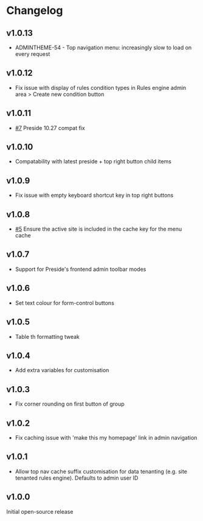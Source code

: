 # Changelog

## v1.0.13

* ADMINTHEME-54 - Top navigation menu: increasingly slow to load on every request


## v1.0.12

* Fix issue with display of rules condition types in Rules engine admin area > Create new condition button

## v1.0.11

* [#7](https://github.com/pixl8/preside-ext-alt-admin-theme/issues/7) Preside 10.27 compat fix

## v1.0.10

* Compatability with latest preside + top right button child items

## v1.0.9

* Fix issue with empty keyboard shortcut key in top right buttons

## v1.0.8

* [#5](https://github.com/pixl8/preside-ext-alt-admin-theme/issues/5) Ensure the active site is included in the cache key for the menu cache

## v1.0.7

* Support for Preside's frontend admin toolbar modes

## v1.0.6

* Set text colour for form-control buttons

## v1.0.5

* Table th formatting tweak

## v1.0.4

* Add extra variables for customisation

## v1.0.3

* Fix corner rounding on first button of group

## v1.0.2

* Fix caching issue with 'make this my homepage' link in admin navigation

## v1.0.1

* Allow top nav cache suffix customisation for data tenanting (e.g. site tenanted rules engine). Defaults to admin user ID

## v1.0.0

Initial open-source release


